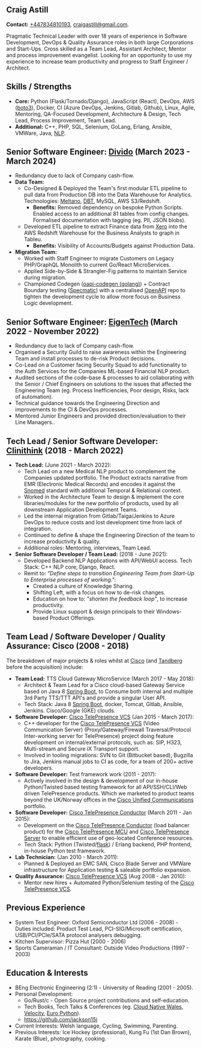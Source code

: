 Craig Astill
------------

**Contact:** [+447834810193], [craigastill@gmail.com].

Pragmatic Technical Leader with over 18 years of experience in
Software Development, DevOps & Quality Assurance roles in both large
Corporations and Start-Ups. Cross skilled as a Team Lead, Assistant
Architect, Mentor and process improvement evangelist. Looking for an
opportunity to use my experience to increase team productivity and
progress to Staff Engineer / Architect.

Skills / Strengths
------------------

* **Core:** Python (Flask/Tornado/Django), JavaScript (React), DevOps, AWS
  ([boto3]), Docker, CI (Azure DevOps, Jenkins, Gitlab, Github), Linux, Agile,
  Mentoring, QA-Focused Development, Architecture & Design, Tech Lead, Process
  Improvement, Team Lead.
* **Additional:** C++, PHP, SQL, Selenium, GoLang, Erlang, Ansible,
  VMWare, Java, [NLP].

Senior Software Engineer: [Divido] (March 2023 - March 2024)
------------------------------------------------------------

* Redundancy due to lack of Company cash-flow.
* **Data Team:**
    * Co-Designed & Deployed the Team's first modular ETL pipeline to
      pull data from Production DB into the Data Warehouse for
      Analytics. Technologies: [Meltano], [DBT], MySQL, AWS
      S3/Redshift.
        * **Benefits:** Removed dependency on bespoke Python
          Scripts. Enabled access to an additional 81 tables from
          config changes. Formalised documentation with tagging
          (eg. PII, JSON blobs).
    * Developed ETL pipeline to extract Finance data from [Xero] into the AWS
      Redshift Warehouse for the Business Analysts to graph in Tableu.
        * **Benefits:** Visibility of Accounts/Budgets against
          Production Data.
* **Migration Team:**
    * Worked with Staff Engineer to migrate Customers on Legacy PHP/GraphQL
      Monolith to current Go/React MicroServices.
    * Applied Side-by-Side & Strangler-Fig patterns to maintain Service during
      migration.
    * Championed Codegen ([oapi-codegen (golang)]) + Contract Boundary testing
      ([Specmatic]) with a centralised [OpenAPI] repo to tighten the
      development cycle to allow more focus on Business Logic development.

Senior Software Engineer: [EigenTech] (March 2022 - November 2022)
------------------------------------------------------------------

* Redundancy due to lack of Company cash-flow.
* Organised a Security Guild to raise awareness within the Engineering Team and
  install processes to de-risk Product decisions.
* Co-Lead on a Customer facing Security Squad to add functionality to the Auth
  Services for the Companies ML-based Financial NLP product.
* Audited sections of the code-base & processes to aid collaborating with the
  Senior / Chief Engineers on solutions to the issues that affected the
  Engineering Team (eg. Process Inefficiencies, Poor design, Risks, lack of
  automation).
* Technical guidance towards the Engineering Direction and
  improvements to the CI & DevOps processes.
* Mentored Junior Engineers and provided direction/evaluation to their Line
  Managers..

Tech Lead / Senior Software Developer: [Clinithink] (2018 - March 2022)
-----------------------------------------------------------------------

* **Tech Lead:** (June 2021 - March 2022):
    * Tech Lead on a new Medical NLP product to complement the Companies
      updated portfolio. The Product extracts narrative from EMR (Electronic
      Medical Records) and encodes it against the [Snomed] standard with
      additional Temporal & Relational context.
    * Worked in the Architecture Team to design & implement the core
      libraries/modules for the new portfolio of products, used by all
      downstream Application Development Teams.
    * Led the internal migration from Gitlab/Taiga/Jenkins to Azure DevOps to
      reduce costs and lost development time from lack of integration.
    * Continued to define & shape the Engineering Direction of the team to
      increase productivity & quality.
    * Additional roles: Mentoring, interviews, Team Lead.
* **Senior Software Developer / Team Lead:** (2018 - June 2021):
    * Developed Backend NLP Applications with API/WebUI
      access. Tech Stack: C++ NLP core, Django, React.
    * Remit to: _"Define steps to transition Engineering Team from Start-Up to
      Enterprise processes of working."_:
        * Created a culture of Knowledge Sharing.
        * Shifting Left, with a focus on how to de-risk changes.
        * Education on how to: _"shorten the feedback loop"_, to increase
          productivity.
        * Provide Linux support & design principals to their Windows-based
          Product Offerings.

Team Lead / Software Developer / Quality Assurance: Cisco (2008 - 2018)
-----------------------------------------------------------------------

The breakdown of major projects & roles whilst at [Cisco] (and [Tandberg]
before the acquisition) include:

* **Team Lead:** TTS Cloud Gateway MicroService (March 2017 - May 2018):
    * Architect & Team Lead for a Cisco cloud-based Gateway Service based on
      Java 8 [Spring Boot], to Consume both internal and multiple 3rd Party
      TTS/TTT API's and provide a singular User API.
    * Tech Stack: Java 8 [Spring Boot], docker, Tomcat, Gitlab, Ansible,
      Jenkins. Cisco/Google (GKE) clouds.
* **Software Developer:** [Cisco TelePresence VCS] (Jan 2015 - March 2017):
    * C++ developer for the [Cisco TelePresence VCS] (Video Communication
      Server) (Proxy/Gateway/Firewall Traversal/Protocol Inter-working server
      for TelePresence) project doing feature development on internal/external
      protocols, such as: SIP, H323, Multi-stream and Secure iX Transport
      support.
    * Involved in tooling migrations: SVN to Git (Bitbucket based), Bugzilla to
      Jira, Jenkins manual jobs to CI as code, for a team of 200+ active
      developers.
* **Software Developer:** Test framework work (2011 - 2017):
    * Actively involved in the design & development of our in-house
      Python/Twisted based testing framework for all API/SSH/CLI/Web
      driven TelePresence products. Which we marketed to product teams
      beyond the UK/Norway offices in the [Cisco Unified
      Communications] portfolio.
* **Software Developer:** [Cisco TelePresence Conductor]
  (March 2011 - Jan 2015):
    * Development on the [Cisco TelePresence Conductor] (load balancer
      product) for the [Cisco TelePresence MCU] and [Cisco
      TelePresence Server] to enable efficient use of geo-located
      Conference resources.
    * Tech Stack: Python (Twisted/[flask]) / Erlang backend, PHP frontend,
      in-house Python test framework.
* **Lab Technician:** (Jan 2010 - March 2011):
    * Planned & Deployed an EMC SAN, Cisco Blade Server and VMWare
      infrastructure for Application testing & saleable portfolio expansion.
* **Quality Assurance:** [Cisco TelePresence VCS] (Aug 2008 - Jan 2010):
    * Mentor new hires + Automated Python/Selenium testing of the
      [Cisco TelePresence VCS].

Previous Experience
-------------------

* System Test Engineer: Oxford Semiconductor Ltd (2006 - 2008) -
  Duties included: Product Test Lead, PCI-SIG/Microsoft certification,
  USB/PCI/PCIe/SATA protocol analysers debugging.
* Kitchen Supervisor: Pizza Hut (2000 - 2006)
* Sports Cameraman / IT Consultant: Outside Video Productions (1997 - 2003)

Education & Interests
---------------------

* BEng Electronic Engineering (2:1) - University of Reading (2001 - 2005).
* Personal Development:
    * Go/Rust/c - Open Source project contributions and self-education.
    * Tech Books, Tech Talks & Conferences (eg. [Cloud Native Wales],
      [Velocity], [Euro Python]).
    * https://github.com/jackson15j
* Current Interests: Welsh language, Cycling, Swimming, Parenting.
* Previous Interests: Ice Hockey (professional), Kung Fu (1st Dan Brown),
  Karate (Blue), photography, cooking.


[+447834810193]: tel:+447834810193
[craigastill@gmail.com]: mailto:craigastill@gmail.com

[Divido]: https://www.divido.com/
[Apache Airflow]: https://airflow.apache.org/
[ArgoCD]: https://argoproj.github.io/cd/
[Meltano]: https://docs.meltano.com/getting-started/meltano-at-a-glance
[DBT]: https://docs.getdbt.com/docs/introduction
[Xero]: https://www.xero.com/uk/
[oapi-codegen (golang)]: https://github.com/deepmap/oapi-codegen
[Specmatic]: https://specmatic.in/documentation.html
[OpenAPI]: https://www.openapis.org/

[EigenTech]: https://eigentech.com

[Clinithink]: https://www.clinithink.com
[Snomed]: https://www.snomed.org

[Cisco]: https://www.cisco.com
[Tandberg]: https://www.cisco.com/c/en/us/services/acquisitions/tandberg.html
[Cisco TelePresence VCS]: https://www.cisco.com/c/en/us/products/unified-communications/telepresence-video-communication-server-vcs/index.html
[Cisco TelePresence Conductor]: https://www.cisco.com/c/en/us/products/conferencing/telepresence-conductor/index.html
[Cisco TelePresence MCU]: https://www.cisco.com/c/en/us/products/conferencing/telepresence-mcu-mse-series/index.html
[Cisco TelePresence Server]: https://www.cisco.com/c/en/us/products/conferencing/telepresence-server/index.html
[Cisco Unified Communications]: https://www.cisco.com/c/en/us/products/unified-communications/index.html

[NLP]: https://en.wikipedia.org/wiki/Natural_language_processing
[boto3]: https://boto3.amazonaws.com/v1/documentation/api/latest/index.html#
[BeautifulSoup]: https://www.crummy.com/software/BeautifulSoup/
[Requests]: http://docs.python-requests.org/en/latest/
[Paramiko]: http://www.paramiko.org
[urllib]: https://docs.python.org/3/library/urllib.html
[flask]: https://github.com/pallets/flask/

[Spring Boot]: http://spring.io/projects/spring-framework
[Pat Kua]: https://www.patkua.com
[Agile Bear]: https://agilebear.com
[Cloud Native Wales]: https://www.meetup.com/cloudnativewales/
[Velocity]: https://velocity-conference.com
[Euro Python]: https://europython.eu
